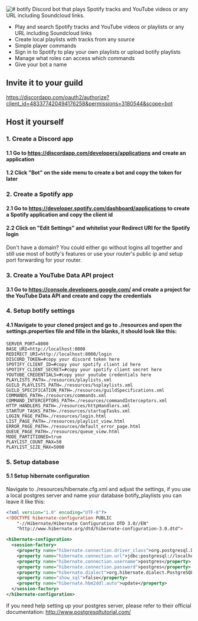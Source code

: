 ![# botify](https://raw.githubusercontent.com/robinfriedli/botify/master/resources-public/img/botify-logo-wide.png)
 Discord bot that plays Spotify tracks and YouTube videos or any URL including Soundcloud links.

* Play and search Spotify tracks and YouTube videos or playlists or any URL including Soundcloud links
* Create local playlists with tracks from any source
* Simple player commands
* Sign in to Spotify to play your own playlists or upload botify playlists
* Manage what roles can access which commands
* Give your bot a name

## Invite it to your guild

https://discordapp.com/oauth2/authorize?client_id=483377420494176258&permissions=3180544&scope=bot

## Host it yourself

### 1. Create a Discord app

#### 1.1 Go to https://discordapp.com/developers/applications and create an application
#### 1.2 Click "Bot" on the side menu to create a bot and copy the token for later

### 2. Create a Spotify app

#### 2.1 Go to https://developer.spotify.com/dashboard/applications to create a Spotify application and copy the client id
#### 2.2 Click on "Edit Settings" and whitelist your Redirect URI for the Spotify login
Don't have a domain? You could either go without logins all together and still use most of botify's features or use your
router's public ip and setup port forwarding for your router.

### 3. Create a YouTube Data API project
#### 3.1 Go to https://console.developers.google.com/ and create a project for the YouTube Data API and create and copy the credentials

### 4. Setup botify settings
#### 4.1 Navigate to your cloned project and go to ./resources and open the settings.properties file and fille in the blanks, it should look like this:
```properties
SERVER_PORT=8000
BASE_URI=http://localhost:8000
REDIRECT_URI=http://localhost:8000/login
DISCORD_TOKEN=#copy your discord token here
SPOTIFY_CLIENT_ID=#copy your spotify client id here
SPOTIFY_CLIENT_SECRET=#copy your spotify client secret here
YOUTUBE_CREDENTIALS=#copy your youtube credentials here
PLAYLISTS_PATH=./resources/playlists.xml
GUILD_PLAYLISTS_PATH=./resources/%splaylists.xml
GUILD_SPECIFICATION_PATH=./resources/guildSpecifications.xml
COMMANDS_PATH=./resources/commands.xml
COMMAND_INTERCEPTORS_PATH=./resources/commandInterceptors.xml
HTTP_HANDLERS_PATH=./resources/httpHandlers.xml
STARTUP_TASKS_PATH=./resources/startupTasks.xml
LOGIN_PAGE_PATH=./resources/login.html
LIST_PAGE_PATH=./resources/playlist_view.html
ERROR_PAGE_PATH=./resources/default_error_page.html
QUEUE_PAGE_PATH=./resources/queue_view.html
MODE_PARTITIONED=true
PLAYLIST_COUNT_MAX=50
PLAYLIST_SIZE_MAX=5000
```

### 5. Setup database
#### 5.1 Setup hibernate configuration
Navigate to ./resources/hibernate.cfg.xml and adjust the settings, if you use a local postgres server and name your
database botify_playlists you can leave it like this:
```xml
<?xml version="1.0" encoding="UTF-8"?>
<!DOCTYPE hibernate-configuration PUBLIC
    "-//Hibernate/Hibernate Configuration DTD 3.0//EN"
    "http://www.hibernate.org/dtd/hibernate-configuration-3.0.dtd">

<hibernate-configuration>
  <session-factory>
    <property name="hibernate.connection.driver_class">org.postgresql.Driver</property>
    <property name="hibernate.connection.url">jdbc:postgresql://localhost:5432/botify_playlists</property>
    <property name="hibernate.connection.username">postgres</property>
    <property name="hibernate.connection.password">postgres</property>
    <property name="hibernate.dialect">org.hibernate.dialect.PostgreSQL94Dialect</property>
    <property name="show_sql">false</property>
    <property name="hibernate.hbm2ddl.auto">update</property>
  </session-factory>
</hibernate-configuration>
```
If you need help setting up your postgres server, please refer to their official documentation: http://www.postgresqltutorial.com/